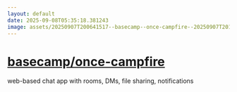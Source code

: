 ```yaml
---
layout: default
date: 2025-09-08T05:35:18.381243
image: assets/20250907T200641517--basecamp--once-campfire--20250907T201008048--cropped.png
---
```


# [basecamp/once-campfire](https://github.com/basecamp/once-campfire)

web-based chat app with rooms, DMs, file sharing, notifications
